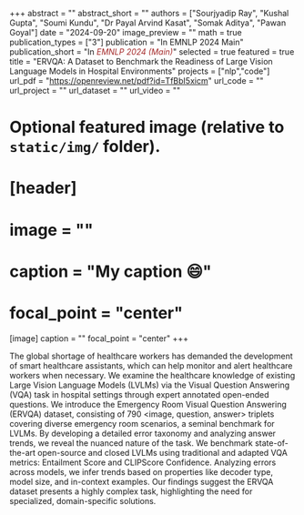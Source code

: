 +++
abstract = ""
abstract_short = ""
authors = ["Sourjyadip Ray", "Kushal Gupta", "Soumi Kundu", "Dr Payal Arvind Kasat", "Somak Aditya", "Pawan Goyal"]
date = "2024-09-20"
image_preview = ""
math = true
publication_types = ["3"]
publication = "In EMNLP 2024 Main"
publication_short = "In <span style='color:brown;'>*EMNLP 2024 (Main)*</span>"
selected = true
featured = true
title = "ERVQA: A Dataset to Benchmark the Readiness of Large Vision Language Models in Hospital Environments"
projects = ["nlp","code"]
url_pdf = "https://openreview.net/pdf?id=TfBbI5xicm"
url_code = ""
url_project = ""
url_dataset = ""
url_video = ""


# Optional featured image (relative to `static/img/` folder).
# [header]
# image = ""
# caption = "My caption :smile:"
# focal_point = "center"

[image]
caption = ""
focal_point = "center"
+++

 The global shortage of healthcare workers has demanded the development of smart healthcare assistants, which can help monitor and alert healthcare workers when necessary. We examine the healthcare knowledge of existing Large Vision Language Models (LVLMs) via the Visual Question Answering (VQA) task in hospital settings through expert annotated open-ended questions. We introduce the Emergency Room Visual Question Answering (ERVQA) dataset, consisting of 790 <image, question, answer> triplets covering diverse emergency room scenarios, a seminal benchmark for LVLMs. By developing a detailed error taxonomy and analyzing answer trends, we reveal the nuanced nature of the task. We benchmark state-of-the-art open-source and closed LVLMs using traditional and adapted VQA metrics: Entailment Score and CLIPScore Confidence. Analyzing errors across models, we infer trends based on properties like decoder type, model size, and in-context examples. Our findings suggest the ERVQA dataset presents a highly complex task, highlighting the need for specialized, domain-specific solutions.